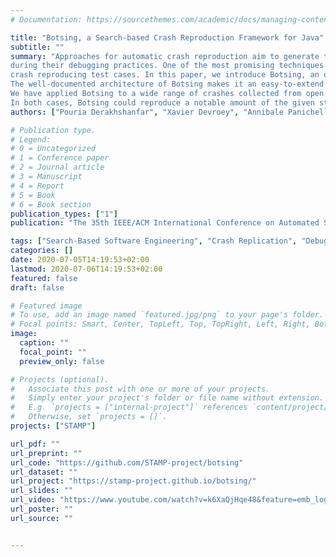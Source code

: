 ```yaml
---
# Documentation: https://sourcethemes.com/academic/docs/managing-content/

title: "Botsing, a Search-based Crash Reproduction Framework for Java"
subtitle: ""
summary: "Approaches for automatic crash reproduction aim to generate test cases that reproduce crashes starting from the crash stack traces. These tests help developers
during their debugging practices. One of the most promising techniques in this research field leverages search-based software testing techniques for generating 
crash reproducing test cases. In this paper, we introduce Botsing, an open-source search-based crash reproduction framework for Java. Botsing implements state-of-the-art and novel approaches for crash reproduction. 
The well-documented architecture of Botsing makes it an easy-to-extend framework, and can hence be used for implementing new approaches to improve crash reproduction. 
We have applied Botsing to a wide range of crashes collected from open source systems. Furthermore, we conducted a qualitative assessment of the crash-reproducing test cases with our industrial partners.
In both cases, Botsing could reproduce a notable amount of the given stack traces."
authors: ["Pouria Derakhshanfar", "Xavier Devroey", "Annibale Panichella", "Andy Zaidman", "Arie van Deursen"]

# Publication type.
# Legend:
# 0 = Uncategorized
# 1 = Conference paper
# 2 = Journal article
# 3 = Manuscript
# 4 = Report
# 5 = Book
# 6 = Book section
publication_types: ["1"]
publication: "The 35th IEEE/ACM International Conference on Automated Software Engineering (ASE) - Tool Demo track"

tags: ["Search-Based Software Engineering", "Crash Replication", "Debugging", "Botsing"]
categories: []
date: 2020-07-05T14:19:53+02:00
lastmod: 2020-07-06T14:19:53+02:00
featured: false
draft: false

# Featured image
# To use, add an image named `featured.jpg/png` to your page's folder.
# Focal points: Smart, Center, TopLeft, Top, TopRight, Left, Right, BottomLeft, Bottom, BottomRight.
image:
  caption: ""
  focal_point: ""
  preview_only: false

# Projects (optional).
#   Associate this post with one or more of your projects.
#   Simply enter your project's folder or file name without extension.
#   E.g. `projects = ["internal-project"]` references `content/project/deep-learning/index.md`.
#   Otherwise, set `projects = []`.
projects: ["STAMP"]

url_pdf: ""
url_preprint: ""
url_code: "https://github.com/STAMP-project/botsing"
url_dataset: ""
url_project: "https://stamp-project.github.io/botsing/"
url_slides: ""
url_video: "https://www.youtube.com/watch?v=k6XaQjHqe48&feature=emb_logo"
url_poster: ""
url_source: ""


---
```

